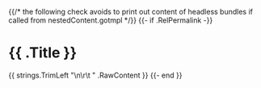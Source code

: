 {{/* the following check avoids to print out content of headless bundles if called from nestedContent.gotmpl */}}
{{- if .RelPermalink -}}
# {{ .Title }}

{{ strings.TrimLeft "\n\r\t " .RawContent }}
{{- end }}